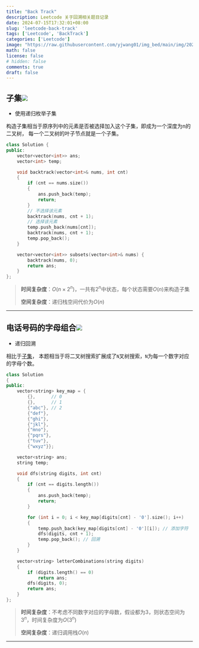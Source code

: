 ```yaml
---
title: "Back Track"
description: Leetcode 关于回溯相关题目记录
date: 2024-07-15T17:32:01+08:00
slug: 'leetcode-back-track'
tags: ['Leetcode', 'BackTrack']
categories: ['Leetcode']
image: "https://raw.githubusercontent.com/yjwang01/img_bed/main/img/202407161228350.png"
math: false
license: false
# hidden: false
comments: true
draft: false
---
```


## 子集[![](icons/link.svg)](https://leetcode.cn/problems/subsets/description/?envType=study-plan-v2&envId=top-100-liked)

- 使用递归枚举子集

构造子集相当于原序列中的元素是否被选择加入这个子集，即成为一个深度为n的二叉树，
每一个二叉树的叶子节点就是一个子集。

```cpp
class Solution {
public:
    vector<vector<int>> ans;
    vector<int> temp;

    void backtrack(vector<int>& nums, int cnt)
    {
        if (cnt == nums.size())
        {
            ans.push_back(temp);
            return;
        }
        // 不选择该元素
        backtrack(nums, cnt + 1);
        // 选择该元素
        temp.push_back(nums[cnt]);
        backtrack(nums, cnt + 1);
        temp.pop_back();
    }

    vector<vector<int>> subsets(vector<int>& nums) {
        backtrack(nums, 0);
        return ans;
    }
};
```

> **时间复杂度**：$O(n\times 2^n)$，一共有$2^n$中状态，每个状态需要$O(n)$来构造子集
>
> **空间复杂度**：递归栈空间代价为$O(n)$


---------------------


## 电话号码的字母组合[![](icons/link.svg)](https://leetcode.cn/problems/letter-combinations-of-a-phone-number/description/?envType=study-plan-v2&envId=top-100-liked)

- 递归回溯

相比于[子集](https://leetcode.cn/problems/subsets/description/?envType=study-plan-v2&envId=top-100-liked)，
本题相当于将二叉树搜索扩展成了`N`叉树搜索，`N`为每一个数字对应的字母个数。

```cpp
class Solution
{
public:
    vector<string> key_map = {
        {},      // 0
        {},      // 1
        {"abc"}, // 2
        {"def"},
        {"ghi"},
        {"jkl"},
        {"mno"},
        {"pqrs"},
        {"tuv"},
        {"wxyz"}};

    vector<string> ans;
    string temp;

    void dfs(string digits, int cnt)
    {
        if (cnt == digits.length())
        {
            ans.push_back(temp);
            return;
        }

        for (int i = 0; i < key_map[digits[cnt] - '0'].size(); i++)
        {
            temp.push_back(key_map[digits[cnt] - '0'][i]); // 添加字符
            dfs(digits, cnt + 1);
            temp.pop_back(); // 回溯
        }
    }

    vector<string> letterCombinations(string digits)
    {
        if (digits.length() == 0)
            return ans;
        dfs(digits, 0);
        return ans;
    }
};
```

> **时间复杂度**：不考虑不同数字对应的字母数，假设都为3，则状态空间为$3^n$，时间复杂度为$O(3^n)$
> 
> **空间复杂度**：递归调用栈$O(n)$

---------



